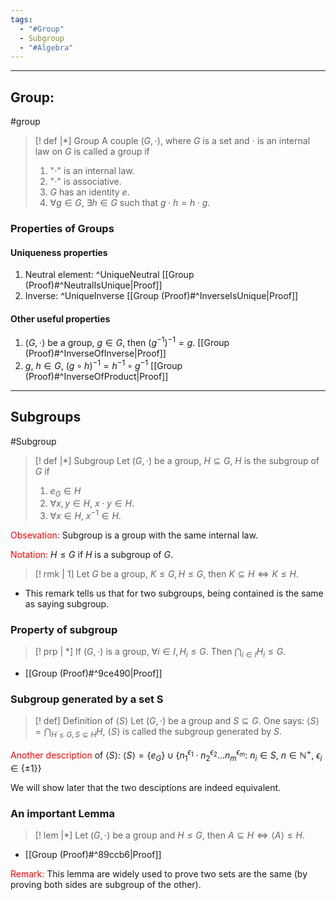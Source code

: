 ```yaml
---
tags:
  - "#Group"
  - Subgroup
  - "#Algebra"
---
```

---

## Group: 

#group
>[! def |*] Group
>A couple $(G, \cdot)$, where $G$ is a set and $\cdot$ is an internal law on $G$ is called a group if 
>1. "$\cdot$" is an internal law.
>2. "$\cdot$" is associative.
>3. $G$ has an identity $e$.
>4. $\forall g\in G$, $\exists h\in G$ such that $g\cdot h=h\cdot g$.

### Properties of Groups

#### Uniqueness properties
1. Neutral element: 
	 ^UniqueNeutral
	[[Group (Proof)#^NeutralIsUnique|Proof]]
1. Inverse: 
	^UniqueInverse
	[[Group (Proof)#^InverseIsUnique|Proof]]
#### Other useful properties

1. $(G, \cdot)\ \text{be a group, } g\in G,\ \text{then } (g^{-1})^{-1} = g.$
	[[Group (Proof)#^InverseOfInverse|Proof]]
2. $g,\ h\in G,\ (g\circ h)^{-1} = h^{-1}\circ g^{-1}$
	[[Group (Proof)#^InverseOfProduct|Proof]]

---

## Subgroups

#Subgroup 
>[! def |*] Subgroup
>Let $(G,\cdot)$ be a group, $H\subseteq G$, $H$ is the subgroup of $G$ if 
>1. $e_{G}\in H$
>2. $\forall x,y\in H$, $x\cdot y\in H$.
>3. $\forall x\in H$, $x^{-1}\in H$.


<font color="#ff0000">Obsevation:</font> Subgroup is a group with the same internal law.

<font color="#ff0000">Notation:</font> $H\leq G$ if $H$ is a subgroup of $G$.

>[! rmk | 1]
>Let $G$ be a group, $K\leq G, H\leq G$, then $K\subseteq H\iff K\leq H$.
- This remark tells us that for two subgroups, being contained is the same as saying subgroup. 

### Property of subgroup

>[! prp | *]
>If $(G,\cdot)$ is a group, $\forall i\in I, H_{i}\leq G$. Then $\bigcap_{i\in I}H_{i}\leq G$.
- [[Group (Proof)#^9ce490|Proof]]

### Subgroup generated by a set S

>[! def] Definition of $\langle S\rangle$
>Let $(G,\cdot)$ be a group and $S\subseteq G$. One says: ${} \langle S\rangle=\bigcap_{H\leq G,S\subseteq H}H$, $\langle S\rangle$ is called the subgroup generated by $S$.

<font color="#ff0000">Another description</font> of $\langle S\rangle$:
$\langle S\rangle=\left \{ e_{G} \right \} \cup \left \{ n_{1}^{\epsilon_{1}}\cdot n_{2}^{\epsilon_{2}}\dots n_{m}^{\epsilon_{m}}:\ n_{i}\in S,\ n\in \mathbb{N}^{+},\ \epsilon _{i}\in \left \{  \pm 1\right \} \right \}$

We will show later that the two desciptions are indeed equivalent.

### An important Lemma

>[! lem |*]
>Let $(G, \cdot)$ be a group and $H\leq G$, then $A\subseteq H\iff \langle A\rangle \leq H$.
- [[Group (Proof)#^89ccb6|Proof]]

<font color="#ff0000">Remark:</font> This lemma are widely used to prove two sets are the same (by proving both sides are subgroup of the other).












